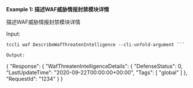 **Example 1: 描述WAF威胁情报封禁模块详情**

描述WAF威胁情报封禁模块详情

Input: 

```
tccli waf DescribeWafThreatenIntelligence --cli-unfold-argument ```

Output: 
```
{
    "Response": {
        "WafThreatenIntelligenceDetails": {
            "DefenseStatus": 0,
            "LastUpdateTime": "2020-09-22T00:00:00+00:00",
            "Tags": [
                "global"
            ]
        },
        "RequestId": "1234"
    }
}
```

